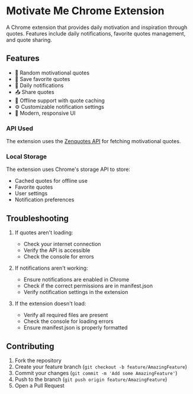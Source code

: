 # Motivate Me Chrome Extension

A Chrome extension that provides daily motivation and inspiration through quotes. Features include daily notifications, favorite quotes management, and quote sharing.

## Features

- 🎯 Random motivational quotes
- 💖 Save favorite quotes
- 🔔 Daily notifications
- 📤 Share quotes
- 💾 Offline support with quote caching
- ⚙️ Customizable notification settings
- 🎨 Modern, responsive UI


### API Used

The extension uses the [Zenquotes API](https://zenquotes.io/api/quotes) for fetching motivational quotes.

### Local Storage

The extension uses Chrome's storage API to store:
- Cached quotes for offline use
- Favorite quotes
- User settings
- Notification preferences

## Troubleshooting

1. If quotes aren't loading:
   - Check your internet connection
   - Verify the API is accessible
   - Check the console for errors

2. If notifications aren't working:
   - Ensure notifications are enabled in Chrome
   - Check if the correct permissions are in manifest.json
   - Verify notification settings in the extension

3. If the extension doesn't load:
   - Verify all required files are present
   - Check the console for loading errors
   - Ensure manifest.json is properly formatted

## Contributing

1. Fork the repository
2. Create your feature branch (`git checkout -b feature/AmazingFeature`)
3. Commit your changes (`git commit -m 'Add some AmazingFeature'`)
4. Push to the branch (`git push origin feature/AmazingFeature`)
5. Open a Pull Request

